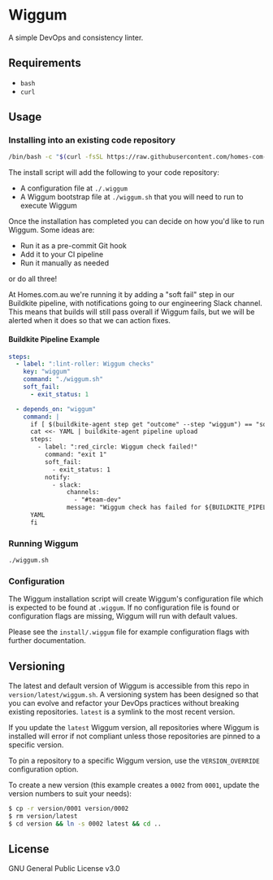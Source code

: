 # Wiggum

A simple DevOps and consistency linter.

## Requirements

- `bash`
- `curl`

## Usage

### Installing into an existing code repository

```sh
/bin/bash -c "$(curl -fsSL https://raw.githubusercontent.com/homes-com-au/wiggum/master/install.sh)"
```

The install script will add the following to your code repository:

- A configuration file at `./.wiggum`
- A Wiggum bootstrap file at `./wiggum.sh` that you will need to run to execute Wiggum

Once the installation has completed you can decide on how you'd like to run Wiggum. Some ideas are:

- Run it as a pre-commit Git hook
- Add it to your CI pipeline
- Run it manually as needed

or do all three!

At Homes.com.au we're running it by adding a "soft fail" step in our Buildkite pipeline, with notifications going to our engineering Slack channel. This means that builds will still pass overall if Wiggum fails, but we will be alerted when it does so that we can action fixes.

#### Buildkite Pipeline Example

```yml
steps:
  - label: ":lint-roller: Wiggum checks"
    key: "wiggum"
    command: "./wiggum.sh"
    soft_fail:
      - exit_status: 1

  - depends_on: "wiggum"
    command: |
      if [ $(buildkite-agent step get "outcome" --step "wiggum") == "soft_failed" ]; then
      cat <<- YAML | buildkite-agent pipeline upload
      steps:
        - label: ":red_circle: Wiggum check failed!"
          command: "exit 1"
          soft_fail:
            - exit_status: 1
          notify:
            - slack:
                channels:
                  - "#team-dev"
                message: "Wiggum check has failed for ${BUILDKITE_PIPELINE_NAME}. Last commit from ${BUILDKITE_BUILD_AUTHOR}. Results available here ${BUILDKITE_BUILD_URL}."
      YAML
      fi
```

### Running Wiggum

```sh
./wiggum.sh
```

### Configuration

The Wiggum installation script will create Wiggum's configuration file which is expected to be found at `.wiggum`. If no configuration file is found or configuration flags are missing, Wiggum will run with default values.

Please see the `install/.wiggum` file for example configuration flags with further documentation.

## Versioning

The latest and default version of Wiggum is accessible from this repo in `version/latest/wiggum.sh`. A versioning system has been designed so that you can evolve and refactor your DevOps practices without breaking existing repositories. `latest` is a symlink to the most recent version.

If you update the `latest` Wiggum version, all repositories where Wiggum is installed will error if not compliant unless those repositories are pinned to a specific version.

To pin a repository to a specific Wiggum version, use the `VERSION_OVERRIDE` configuration option.

To create a new version (this example creates a `0002` from `0001`, update the version numbers to suit your needs):

```sh
$ cp -r version/0001 version/0002
$ rm version/latest
$ cd version && ln -s 0002 latest && cd ..
```

## License

GNU General Public License v3.0
